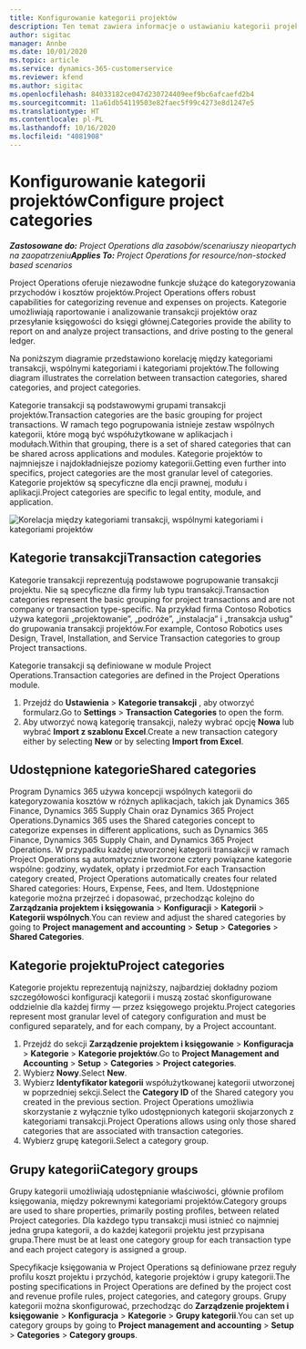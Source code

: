 ```yaml
---
title: Konfigurowanie kategorii projektów
description: Ten temat zawiera informacje o ustawianiu kategorii projektów.
author: sigitac
manager: Annbe
ms.date: 10/01/2020
ms.topic: article
ms.service: dynamics-365-customerservice
ms.reviewer: kfend
ms.author: sigitac
ms.openlocfilehash: 84033182ce047d230724409eef9bc6afcaefd2b4
ms.sourcegitcommit: 11a61db54119503e82faec5f99c4273e8d1247e5
ms.translationtype: HT
ms.contentlocale: pl-PL
ms.lasthandoff: 10/16/2020
ms.locfileid: "4081908"
---
```

# <a name="configure-project-categories"></a><span data-ttu-id="c0dbb-103">Konfigurowanie kategorii projektów</span><span class="sxs-lookup"><span data-stu-id="c0dbb-103">Configure project categories</span></span>

<span data-ttu-id="c0dbb-104">_**Zastosowane do:** Project Operations dla zasobów/scenariuszy nieopartych na zaopatrzeniu_</span><span class="sxs-lookup"><span data-stu-id="c0dbb-104">_**Applies To:** Project Operations for resource/non-stocked based scenarios_</span></span>

<span data-ttu-id="c0dbb-105">Project Operations oferuje niezawodne funkcje służące do kategoryzowania przychodów i kosztów projektów.</span><span class="sxs-lookup"><span data-stu-id="c0dbb-105">Project Operations offers robust capabilities for categorizing revenue and expenses on projects.</span></span> <span data-ttu-id="c0dbb-106">Kategorie umożliwiają raportowanie i analizowanie transakcji projektów oraz przesyłanie księgowości do księgi głównej.</span><span class="sxs-lookup"><span data-stu-id="c0dbb-106">Categories provide the ability to report on and analyze project transactions, and drive posting to the general ledger.</span></span>

<span data-ttu-id="c0dbb-107">Na poniższym diagramie przedstawiono korelację między kategoriami transakcji, wspólnymi kategoriami i kategoriami projektów.</span><span class="sxs-lookup"><span data-stu-id="c0dbb-107">The following diagram illustrates the correlation between transaction categories, shared categories, and project categories.</span></span> 

<span data-ttu-id="c0dbb-108">Kategorie transakcji są podstawowymi grupami transakcji projektów.</span><span class="sxs-lookup"><span data-stu-id="c0dbb-108">Transaction categories are the basic grouping for project transactions.</span></span> <span data-ttu-id="c0dbb-109">W ramach tego pogrupowania istnieje zestaw wspólnych kategorii, które mogą być współużytkowane w aplikacjach i modułach.</span><span class="sxs-lookup"><span data-stu-id="c0dbb-109">Within that grouping, there is a set of shared categories that can be shared across applications and modules.</span></span> <span data-ttu-id="c0dbb-110">Kategorie projektów to najmniejsze i najdokładniejsze poziomy kategorii.</span><span class="sxs-lookup"><span data-stu-id="c0dbb-110">Getting even further into specifics, project categories are the most granular level of categories.</span></span> <span data-ttu-id="c0dbb-111">Kategorie projektów są specyficzne dla encji prawnej, modułu i aplikacji.</span><span class="sxs-lookup"><span data-stu-id="c0dbb-111">Project categories are specific to legal entity, module, and application.</span></span>

![Korelacja między kategoriami transakcji, wspólnymi kategoriami i kategoriami projektów](media/project-categories.png)

## <a name="transaction-categories"></a><span data-ttu-id="c0dbb-113">Kategorie transakcji</span><span class="sxs-lookup"><span data-stu-id="c0dbb-113">Transaction categories</span></span>

<span data-ttu-id="c0dbb-114">Kategorie transakcji reprezentują podstawowe pogrupowanie transakcji projektu. Nie są specyficzne dla firmy lub typu transakcji.</span><span class="sxs-lookup"><span data-stu-id="c0dbb-114">Transaction categories represent the basic grouping for project transactions and are not company or transaction type-specific.</span></span> <span data-ttu-id="c0dbb-115">Na przykład firma Contoso Robotics używa kategorii „projektowanie”, „podróże”, „instalacja” i „transakcja usług” do grupowania transakcji projektów.</span><span class="sxs-lookup"><span data-stu-id="c0dbb-115">For example, Contoso Robotics uses Design, Travel, Installation, and Service Transaction categories to group Project transactions.</span></span>

<span data-ttu-id="c0dbb-116">Kategorie transakcji są definiowane w module Project Operations.</span><span class="sxs-lookup"><span data-stu-id="c0dbb-116">Transaction categories are defined in the Project Operations module.</span></span> 
1. <span data-ttu-id="c0dbb-117">Przejdź do **Ustawienia** \> **Kategorie transakcji** , aby otworzyć formularz.</span><span class="sxs-lookup"><span data-stu-id="c0dbb-117">Go to **Settings** \> **Transaction Categories** to open the form.</span></span> 
2. <span data-ttu-id="c0dbb-118">Aby utworzyć nową kategorię transakcji, należy wybrać opcję **Nowa** lub wybrać **Import z szablonu Excel**.</span><span class="sxs-lookup"><span data-stu-id="c0dbb-118">Create a new transaction category either by selecting **New** or by selecting **Import from Excel**.</span></span>

## <a name="shared-categories"></a><span data-ttu-id="c0dbb-119">Udostępnione kategorie</span><span class="sxs-lookup"><span data-stu-id="c0dbb-119">Shared categories</span></span>

<span data-ttu-id="c0dbb-120">Program Dynamics 365 używa koncepcji wspólnych kategorii do kategoryzowania kosztów w różnych aplikacjach, takich jak Dynamics 365 Finance, Dynamics 365 Supply Chain oraz Dynamics 365 Project Operations.</span><span class="sxs-lookup"><span data-stu-id="c0dbb-120">Dynamics 365 uses the Shared categories concept to categorize expenses in different applications, such as Dynamics 365 Finance, Dynamics 365 Supply Chain, and Dynamics 365 Project Operations.</span></span> <span data-ttu-id="c0dbb-121">W przypadku każdej utworzonej kategorii transakcji w ramach Project Operations są automatycznie tworzone cztery powiązane kategorie wspólne: godziny, wydatek, opłaty i przedmiot.</span><span class="sxs-lookup"><span data-stu-id="c0dbb-121">For each Transaction category created, Project Operations automatically creates four related Shared categories: Hours, Expense, Fees, and Item.</span></span> <span data-ttu-id="c0dbb-122">Udostępnione kategorie można przejrzeć i dopasować, przechodząc kolejno do **Zarządzania projektem i księgowania** \> **Konfiguracji** \> **Kategorii** \> **Kategorii wspólnych**.</span><span class="sxs-lookup"><span data-stu-id="c0dbb-122">You can review and adjust the shared categories by going to **Project management and accounting** \> **Setup** \> **Categories** \> **Shared Categories**.</span></span>

## <a name="project-categories"></a><span data-ttu-id="c0dbb-123">Kategorie projektu</span><span class="sxs-lookup"><span data-stu-id="c0dbb-123">Project categories</span></span>

<span data-ttu-id="c0dbb-124">Kategorie projektu reprezentują najniższy, najbardziej dokładny poziom szczegółowości konfiguracji kategorii i muszą zostać skonfigurowane oddzielnie dla każdej firmy — przez księgowego projektu.</span><span class="sxs-lookup"><span data-stu-id="c0dbb-124">Project categories represent most granular level of category configuration and must be configured separately, and for each company, by a Project accountant.</span></span>

1. <span data-ttu-id="c0dbb-125">Przejdź do sekcji **Zarządzenie projektem i księgowanie** \> **Konfiguracja** \> **Kategorie** \> **Kategorie projektów**.</span><span class="sxs-lookup"><span data-stu-id="c0dbb-125">Go to **Project Management and Accounting** \> **Setup** \> **Categories** \> **Project categories**.</span></span>
2. <span data-ttu-id="c0dbb-126">Wybierz **Nowy**.</span><span class="sxs-lookup"><span data-stu-id="c0dbb-126">Select **New**.</span></span>
3. <span data-ttu-id="c0dbb-127">Wybierz **Identyfikator kategorii** współużytkowanej kategorii utworzonej w poprzedniej sekcji.</span><span class="sxs-lookup"><span data-stu-id="c0dbb-127">Select the **Category ID** of the Shared category you created in the previous section.</span></span> <span data-ttu-id="c0dbb-128">Project Operations umożliwia skorzystanie z wyłącznie tylko udostępnionych kategorii skojarzonych z kategoriami transakcji.</span><span class="sxs-lookup"><span data-stu-id="c0dbb-128">Project Operations allows using only those shared categories that are associated with transaction categories.</span></span>
4. <span data-ttu-id="c0dbb-129">Wybierz grupę kategorii.</span><span class="sxs-lookup"><span data-stu-id="c0dbb-129">Select a category group.</span></span>

## <a name="category-groups"></a><span data-ttu-id="c0dbb-130">Grupy kategorii</span><span class="sxs-lookup"><span data-stu-id="c0dbb-130">Category groups</span></span>

<span data-ttu-id="c0dbb-131">Grupy kategorii umożliwiają udostępnianie właściwości, głównie profilom księgowania, między pokrewnymi kategoriami projektów.</span><span class="sxs-lookup"><span data-stu-id="c0dbb-131">Category groups are used to share properties, primarily posting profiles, between related Project categories.</span></span> <span data-ttu-id="c0dbb-132">Dla każdego typu transakcji musi istnieć co najmniej jedna grupa kategorii, a do każdej kategorii projektu jest przypisana grupa.</span><span class="sxs-lookup"><span data-stu-id="c0dbb-132">There must be at least one category group for each transaction type and each project category is assigned a group.</span></span>

<span data-ttu-id="c0dbb-133">Specyfikacje księgowania w Project Operations są definiowane przez reguły profilu koszt projektu i przychód, kategorie projektów i grupy kategorii.</span><span class="sxs-lookup"><span data-stu-id="c0dbb-133">The posting specifications in Project Operations are defined by the project cost and revenue profile rules, project categories, and category groups.</span></span> <span data-ttu-id="c0dbb-134">Grupy kategorii można skonfigurować, przechodząc do **Zarządzenie projektem i księgowanie** \> **Konfiguracja** \> **Kategorie** \> **Grupy kategorii**.</span><span class="sxs-lookup"><span data-stu-id="c0dbb-134">You can set up category groups by going to **Project management and accounting** \> **Setup** \> **Categories** \> **Category groups**.</span></span>
